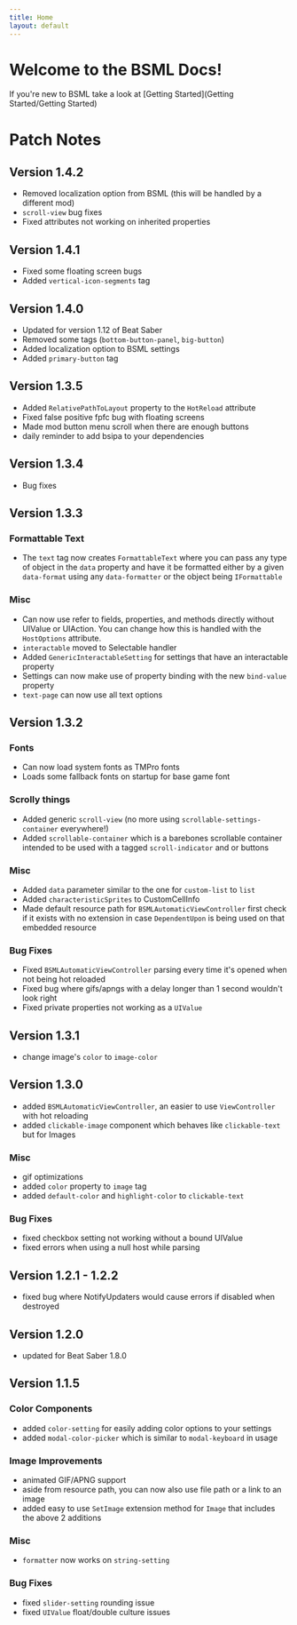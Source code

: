 ```yaml
---
title: Home
layout: default
---
```

# Welcome to the BSML Docs!
If you're new to BSML take a look at [Getting Started](Getting Started/Getting Started)

# Patch Notes

## Version 1.4.2
- Removed localization option from BSML (this will be handled by a different mod)
- `scroll-view` bug fixes
- Fixed attributes not working on inherited properties

## Version 1.4.1
- Fixed some floating screen bugs
- Added `vertical-icon-segments` tag

## Version 1.4.0
- Updated for version 1.12 of Beat Saber
- Removed some tags (`bottom-button-panel`, `big-button`)
- Added localization option to BSML settings
- Added `primary-button` tag

## Version 1.3.5
- Added `RelativePathToLayout` property to the `HotReload` attribute
- Fixed false positive fpfc bug with floating screens
- Made mod button menu scroll when there are enough buttons
- daily reminder to add bsipa to your dependencies

## Version 1.3.4
- Bug fixes

## Version 1.3.3

### Formattable Text
- The `text` tag now creates `FormattableText` where you can pass any type of object in the `data` property and have it be formatted either by a given `data-format` using any `data-formatter` or the object being `IFormattable`

### Misc
- Can now use refer to fields, properties, and methods directly without UIValue or UIAction. You can change how this is handled with the `HostOptions` attribute.
- `interactable` moved to Selectable handler
- Added `GenericInteractableSetting` for settings that have an interactable property
- Settings can now make use of property binding with the new `bind-value` property
- `text-page` can now use all text options

## Version 1.3.2

### Fonts
- Can now load system fonts as TMPro fonts
- Loads some fallback fonts on startup for base game font

### Scrolly things
- Added generic `scroll-view` (no more using `scrollable-settings-container` everywhere!)
- Added `scrollable-container` which is a barebones scrollable container intended to be used with a tagged `scroll-indicator` and or buttons

### Misc
- Added `data` parameter similar to the one for `custom-list` to `list`
- Added `characteristicSprites` to CustomCellInfo
- Made default resource path for `BSMLAutomaticViewController` first check if it exists with no extension in case `DependentUpon` is being used on that embedded resource

### Bug Fixes
- Fixed `BSMLAutomaticViewController` parsing every time it's opened when not being hot reloaded
- Fixed bug where gifs/apngs with a delay longer than 1 second wouldn't look right
- Fixed private properties not working as a `UIValue`

## Version 1.3.1
- change image's `color` to `image-color`

## Version 1.3.0
- added `BSMLAutomaticViewController`, an easier to use `ViewController` with hot reloading
- added `clickable-image` component which behaves like `clickable-text` but for Images

### Misc
- gif optimizations
- added `color` property to `image` tag
- added `default-color` and `highlight-color` to `clickable-text`

### Bug Fixes
- fixed checkbox setting not working without a bound UIValue
- fixed errors when using a null host while parsing

## Version 1.2.1 - 1.2.2
- fixed bug where NotifyUpdaters would cause errors if disabled when destroyed

## Version 1.2.0
- updated for Beat Saber 1.8.0

## Version 1.1.5

### Color Components
- added `color-setting` for easily adding color options to your settings
- added `modal-color-picker` which is similar to `modal-keyboard` in usage

### Image Improvements
- animated GIF/APNG support
- aside from resource path, you can now also use file path or a link to an image
- added easy to use `SetImage` extension method for `Image` that includes the above 2 additions

### Misc
- `formatter` now works on `string-setting`

### Bug Fixes
- fixed `slider-setting` rounding issue
- fixed `UIValue` float/double culture issues